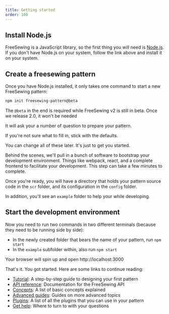```yaml
---
title: Getting started
order: 100
---
```


## Install Node.js

FreeSewing is a JavaScript library, so the first thing you will need is [Node.js](https://nodejs.org/). If you don't have Node.js on your system, follow the link above and install it on your system.

## Create a freesewing pattern

Once you have Node.js installed, it only takes one command to start a new FreeSewing pattern:

```bash
npm init freesewing-pattern@beta
```

<Note>

The `@beta` in the end is required while FreeSewing v2 is still
in beta. Once we release 2.0, it won't be needed

</Note>

It will ask your a number of question to prepare your pattern.

If you're not sure what to fill in, stick with the defaults.

You can change all of these later. It's just to get you started.

Behind the scenes, we'll pull in a bunch of software to bootstrap your development environment. Things like webpack, react, and a complete frontend to facilitate your development. This step can take a few minutes to complete.

Once you're ready, you will have a directory that holds your pattern source code in the `scr` folder, and its configuration in the `config` folder.

In addition, you'll see an `example` folder to help your while developing.

## Start the development environment

Now you need to run two commands in two different terminals (because they need to be running side by side):

 - In the newly created folder that bears the name of your pattern, run `npm start`
 - In the `example` subfolder within, also run `npm start`

Your browser will spin up and open http://localhost:3000


That's it. You got started. Here are some links to continue reading:

 - [Tutorial](/tutorial): A step-by-step guide to designing your first pattern
 - [API reference](/): Documentation for the FreeSewing API
 - [Concepts](/concepts): A list of basic concepts explained
 - [Advanced guides](/advanced): Guides on more advanced topics
 - [Plugins](/plugins): A list of all the plugins that you can use in your pattern
 - [Get help](/help): Where to turn to with your questions
